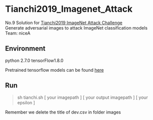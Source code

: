 # Tianchi2019_Imagenet_Attack

No.9 Solution for [Tianchi2019 ImageNet Attack Challenge](https://tianchi.aliyun.com/competition/entrance/231761/introduction)  
Generate adversarial images to attack ImageNet classification models  
Team: niceA  

## Environment  
python 2.7.0 
tensorFlow1.8.0 

Pretrained tensorflow models can be found [here](https://github.com/tensorflow/models/tree/master/research/adv_imagenet_models)

## Run
> sh tianchi.sh [ your imagepath ] [ your output imagepath ] [ your epsilon ] 

Remember we delete the title of dev.csv in folder images 
